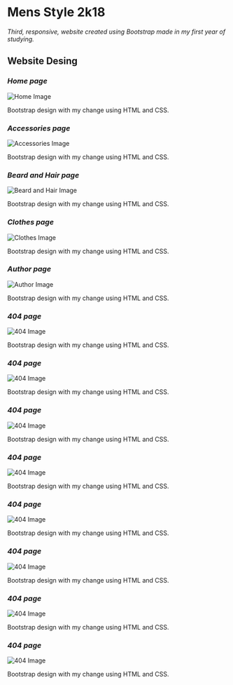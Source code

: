 # Mens Style 2k18

*Third, responsive, website created using Bootstrap made in my first year of studying.*


## Website Desing

### *Home page*
![Home Image](git-image/image1.png)

Bootstrap design with my change using HTML and CSS.

### *Accessories page*
![Accessories Image](git-image/image2.png)

Bootstrap design with my change using HTML and CSS.

### *Beard and Hair page*
![Beard and Hair Image](git-image/image3.png)

Bootstrap design with my change using HTML and CSS.

### *Clothes page*
![Clothes Image](git-image/image4.png)

Bootstrap design with my change using HTML and CSS.

### *Author page*
![Author Image](git-image/image5.png)

Bootstrap design with my change using HTML and CSS.

### *404 page*
![404 Image](git-image/image6.png)

Bootstrap design with my change using HTML and CSS.

### *404 page*
![404 Image](git-image/image7.png)

Bootstrap design with my change using HTML and CSS.

### *404 page*
![404 Image](git-image/image8.png)

Bootstrap design with my change using HTML and CSS.

### *404 page*
![404 Image](git-image/image9.png)

Bootstrap design with my change using HTML and CSS.

### *404 page*
![404 Image](git-image/image10.png)

Bootstrap design with my change using HTML and CSS.

### *404 page*
![404 Image](git-image/image11.png)

Bootstrap design with my change using HTML and CSS.

### *404 page*
![404 Image](git-image/image12.png)

Bootstrap design with my change using HTML and CSS.

### *404 page*
![404 Image](git-image/image13.png)

Bootstrap design with my change using HTML and CSS.